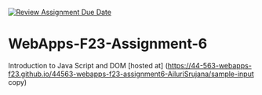 [![Review Assignment Due Date](https://classroom.github.com/assets/deadline-readme-button-24ddc0f5d75046c5622901739e7c5dd533143b0c8e959d652212380cedb1ea36.svg)](https://classroom.github.com/a/b9NC0g7h)
# WebApps-F23-Assignment-6
Introduction to Java Script and DOM
[hosted at] (https://44-563-webapps-f23.github.io/44563-webapps-f23-assignment6-AiluriSrujana/sample-input copy)
